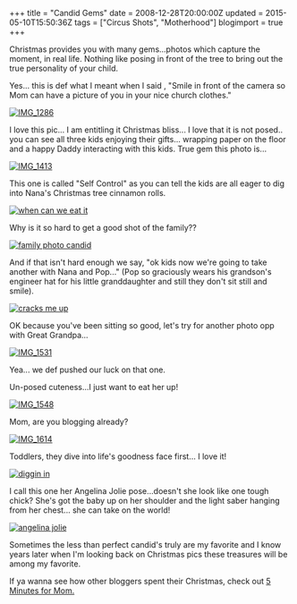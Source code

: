 +++
title = "Candid Gems"
date = 2008-12-28T20:00:00Z
updated = 2015-05-10T15:50:36Z
tags = ["Circus Shots", "Motherhood"]
blogimport = true 
+++

Christmas provides you with many gems...photos which capture the moment, in real life.  Nothing like posing in front of the tree to bring out the true personality of your child.  

Yes... this is def what I meant when I said , "Smile in front of the camera so Mom can have a picture of you in your nice church clothes."  

[![IMG_1286](https://latc.s3.amazonaws.com/wp-content/uploads/2008/12/img-1286-thumb.jpg)](https://latc.s3.amazonaws.com/wp-content/uploads/2008/12/img-1286.jpg)  

I love this pic... I am entitling it Christmas bliss... I love that it is not posed.. you can see all three kids enjoying their gifts... wrapping paper on the floor and a happy Daddy interacting with this kids.  True gem this photo is...

  [![IMG_1413](https://latc.s3.amazonaws.com/wp-content/uploads/2008/12/img-1413-thumb.jpg)](https://latc.s3.amazonaws.com/wp-content/uploads/2008/12/img-1413.jpg)  

This one is called "Self Control" as you can tell the kids are all eager to dig into Nana's Christmas tree cinnamon rolls.

[![when can we eat it](https://latc.s3.amazonaws.com/wp-content/uploads/2008/12/when-can-we-eat-it-thumb.jpg)](https://latc.s3.amazonaws.com/wp-content/uploads/2008/12/when-can-we-eat-it.jpg)

Why is it so hard to get a good shot of the family??

[![family photo candid](https://latc.s3.amazonaws.com/wp-content/uploads/2008/12/family-photo-candid-thumb.jpg)](https://latc.s3.amazonaws.com/wp-content/uploads/2008/12/family-photo-candid.jpg) 

And if that isn't hard enough we say, "ok kids now we're going to take another with Nana and Pop..." (Pop so graciously wears his grandson's engineer hat for his little granddaughter and still they don't sit still and smile).

[![cracks me up](https://latc.s3.amazonaws.com/wp-content/uploads/2008/12/cracks-me-up-thumb.jpg)](https://latc.s3.amazonaws.com/wp-content/uploads/2008/12/cracks-me-up.jpg) 

OK because you've been sitting so good, let's try for another photo opp with Great Grandpa...

[![IMG_1531](https://latc.s3.amazonaws.com/wp-content/uploads/2008/12/img-1531-thumb.jpg)](https://latc.s3.amazonaws.com/wp-content/uploads/2008/12/img-1531.jpg) 

Yea... we def pushed our luck on that one. 

Un-posed cuteness...I just want to eat her up!

[![IMG_1548](https://latc.s3.amazonaws.com/wp-content/uploads/2008/12/img-1548-thumb.jpg)](https://latc.s3.amazonaws.com/wp-content/uploads/2008/12/img-16143.jpg)

Mom, are you blogging already?

[![IMG_1614](https://latc.s3.amazonaws.com/wp-content/uploads/2008/12/img-1614-thumb.jpg)](https://latc.s3.amazonaws.com/wp-content/uploads/2008/12/img-16143.jpg) 

Toddlers, they dive into life's goodness face first... I love it!

[![diggin in](https://latc.s3.amazonaws.com/wp-content/uploads/2008/12/diggin-in-thumb.jpg)](https://latc.s3.amazonaws.com/wp-content/uploads/2008/12/diggin-in.jpg) 

I call this one her Angelina Jolie pose...doesn't she look like one tough chick?  She's got the baby up on her shoulder and the light saber hanging from her chest... she can take on the world!

[![angelina jolie](https://latc.s3.amazonaws.com/wp-content/uploads/2008/12/angelina-jolie-thumb.jpg)](https://latc.s3.amazonaws.com/wp-content/uploads/2008/12/angelina-jolie.jpg) 

Sometimes the less than perfect candid's truly are my favorite and I know years later when I'm looking back on Christmas pics these treasures will be among my favorite.  

 If ya wanna see how other bloggers spent their Christmas, check out [5 Minutes for Mom.](http://www.5minutesformom.com/5233/christmas-photos-2008/)
